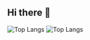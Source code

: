 ## Hi there 👋
![Top Langs](https://github-readme-stats.vercel.app/api/top-langs/?username=Neerajjv&hide_progress=true)
![Top Langs](https://github-readme-stats.vercel.app/api/top-langs/?username=Neerajjv&langs_count=8)

<!--
**Neerajjv/Neerajjv** is a ✨ _special_ ✨ repository because its `README.md` (this file) appears on your GitHub profile.

Here are some ideas to get you started:

- 🔭 I’m currently working on ...
- 🌱 I’m currently learning ...
- 👯 I’m looking to collaborate on ...
- 🤔 I’m looking for help with ...
- 💬 Ask me about ...
- 📫 How to reach me: ...
- 😄 Pronouns: ...
- ⚡ Fun fact: ...
-->
